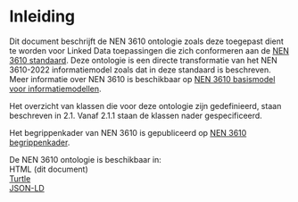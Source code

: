# Inleiding

Dit document beschrijft de NEN 3610 ontologie zoals deze toegepast dient te worden voor Linked Data toepassingen die zich conformeren aan de [NEN 3610 standaard](https://www.nen.nl/nen-3610-2022-nl-296137). Deze ontologie is een directe transformatie van het NEN 3610-2022 informatiemodel zoals dat in deze standaard is beschreven. Meer informatie over NEN 3610 is beschikbaar op [NEN 3610 basismodel voor informatiemodellen](https://www.geonovum.nl/geo-standaarden/nen-3610-basismodel-voor-informatiemodellen).

Het overzicht van  klassen die voor deze ontologie zijn gedefinieerd, staan beschreven in 2.1.
Vanaf 2.1.1 staan de klassen nader gespecificeerd.

Het begrippenkader van NEN 3610 is gepubliceerd op [NEN 3610 begrippenkader](https://definities.geostandaarden.nl/nen3610-2022/nl/).

De NEN 3610 ontologie is beschikbaar in:  
HTML (dit document)  
[Turtle](link)  
[JSON-LD](link) 